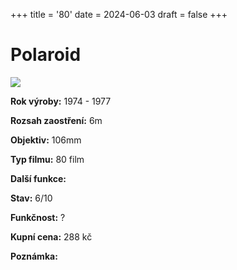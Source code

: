 +++
title = '80'
date = 2024-06-03
draft = false
+++

# Polaroid 

![](polaroid_onestep2.jpg)

**Rok výroby:**	1974 - 1977
    
**Rozsah zaostření:**	6m

**Objektiv:**	106mm 
    
**Typ filmu:**	80 film

**Další funkce:**	
    
**Stav:**	6/10

**Funkčnost:**	?

**Kupní cena:**	288 kč
    
**Poznámka:**	

